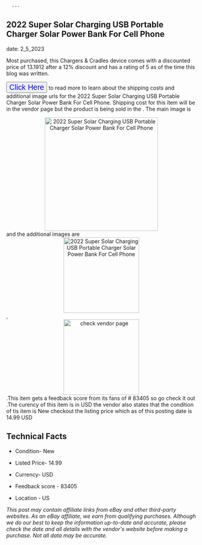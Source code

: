  
      ---
      

 ## 2022 Super Solar Charging USB Portable Charger Solar Power Bank For Cell Phone 

 

      

date: 2_5_2023
     

    
      

Most purchased, this Chargers & Cradles device comes with a discounted price of 13.1912 after a 12% discount and has a rating of  5 as of the time this blog was written.

 <button style="font-size:20px;color:blue" onclick="window.location.href = 'https://www.ebay.com/itm/325307429877?hash=item4bbdd573f5%3Ag%3ArLgAAOSwP9Fi%7EA8P&mkevt=1&mkcid=1&mkrid=711-53200-19255-0&campid=%253CePNCampaignId%253E&customid=%253CreferenceId%253E&toolid=10049'">Click Here</button>  to read more to learn about the shipping costs and additional image urls for the 2022 Super Solar Charging USB Portable Charger Solar Power Bank For Cell Phone. Shipping cost for this item will be in the vendor page but the product is being sold in the . The main image is <div style="text-align:center;"><img onclick="window.location.href = 'https://www.ebay.com/itm/325307429877?hash=item4bbdd573f5%3Ag%3ArLgAAOSwP9Fi%7EA8P&mkevt=1&mkcid=1&mkrid=711-53200-19255-0&campid=%253CePNCampaignId%253E&customid=%253CreferenceId%253E&toolid=10049';" src="https://i.ebayimg.com/thumbs/images/g/rLgAAOSwP9Fi~A8P/s-l225.jpg" alt="2022 Super Solar Charging USB Portable Charger Solar Power Bank For Cell Phone" style="width:300px; height:auto;object-fit:contain;" /></div> and the additional images are <div style="text-align:center;"><img onclick="window.location.href = 'https://www.ebay.com/itm/325307429877?hash=item4bbdd573f5%3Ag%3ArLgAAOSwP9Fi%7EA8P&mkevt=1&mkcid=1&mkrid=711-53200-19255-0&campid=%253CePNCampaignId%253E&customid=%253CreferenceId%253E&toolid=10049';" src="https://i.ebayimg.com/images/g/rLgAAOSwP9Fi~A8P/s-l960.jpg" alt="2022 Super Solar Charging USB Portable Charger Solar Power Bank For Cell Phone" style="width:200px; height:auto;object-fit:contain;" /></div>,<div style="text-align:center;"><img onclick="window.location.href = 'https://www.ebay.com/itm/325307429877?hash=item4bbdd573f5%3Ag%3ArLgAAOSwP9Fi%7EA8P&mkevt=1&mkcid=1&mkrid=711-53200-19255-0&campid=%253CePNCampaignId%253E&customid=%253CreferenceId%253E&toolid=10049';" src="https://origin-galleryplus.ebayimg.com/ws/web/325307429877_2_0_1/225x225.jpg,https://origin-galleryplus.ebayimg.com/ws/web/325307429877_3_0_1/225x225.jpg,https://origin-galleryplus.ebayimg.com/ws/web/325307429877_4_0_1/225x225.jpg,https://origin-galleryplus.ebayimg.com/ws/web/325307429877_5_0_1/225x225.jpg,https://origin-galleryplus.ebayimg.com/ws/web/325307429877_6_0_1/225x225.jpg,https://origin-galleryplus.ebayimg.com/ws/web/325307429877_7_0_1/225x225.jpg,https://origin-galleryplus.ebayimg.com/ws/web/325307429877_8_0_1/225x225.jpg,https://origin-galleryplus.ebayimg.com/ws/web/325307429877_9_0_1/225x225.jpg,https://origin-galleryplus.ebayimg.com/ws/web/325307429877_10_0_1/225x225.jpg,https://origin-galleryplus.ebayimg.com/ws/web/325307429877_11_0_1/225x225.jpg,https://origin-galleryplus.ebayimg.com/ws/web/325307429877_12_0_1/225x225.jpg" alt="check vendor page" style="width:200px; height:auto;object-fit:contain;"/></div>.This item gets a feedback score from its fans of # 83405 so go check it out .The curency of this item is in USD the vendor also states that the condition of tis item is New checkout the listing price which as of this posting date is  14.99 USD 


      
      

 ## Technical Facts 



      

 - Condition- New 


      

 - Listed Price- 14.99 


      

 - Currency- USD 


      

 - Feedback score - 83405 


      

 - Location - US 



      

*_This post may contain affiliate links from eBay and other third-party websites. As an eBay affiliate, we earn from qualifying purchases. Although we do our best to keep the information up-to-date and accurate, please check the date and all details with the vendor's website before making a purchase. Not all data may be accurate._*



      
      